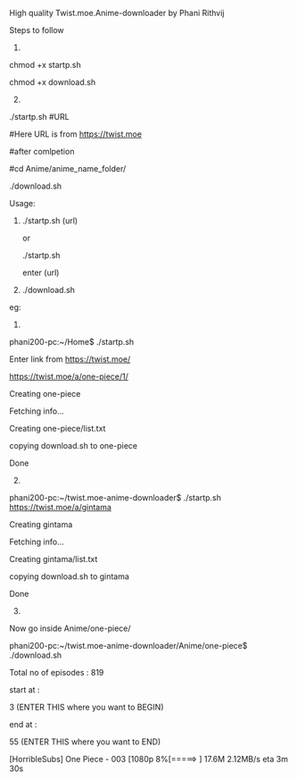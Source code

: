 High quality Twist.moe.Anime-downloader by Phani Rithvij

Steps to follow

1)

chmod +x startp.sh

chmod +x download.sh 

2)

./startp.sh #URL

#Here URL is from https://twist.moe

#after comlpetion

#cd Anime/anime_name_folder/

./download.sh 


Usage:

1.	./startp.sh (url)
	
	or
	
	./startp.sh


	enter (url)

2.	./download.sh


eg:

1)

phani200-pc:~/Home$ ./startp.sh 

Enter link from https://twist.moe/

https://twist.moe/a/one-piece/1/

Creating one-piece

Fetching info...

Creating one-piece/list.txt

copying download.sh to one-piece

Done

2)

phani200-pc:~/twist.moe-anime-downloader$ ./startp.sh https://twist.moe/a/gintama

Creating gintama

Fetching info...

Creating gintama/list.txt

copying download.sh to gintama

Done

3)

Now go inside Anime/one-piece/

phani200-pc:~/twist.moe-anime-downloader/Anime/one-piece$ ./download.sh 

Total no of episodes : 819

start at :

3 (ENTER THIS where you want to BEGIN)

end at :

55 (ENTER THIS where you want to END)

[HorribleSubs] One Piece - 003 [1080p   8%[=====>                                       ]   17.6M   2.12MB/s    eta 3m 30s


